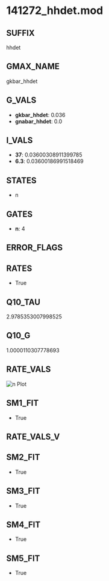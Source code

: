 # 141272_hhdet.mod

## SUFFIX

hhdet

## GMAX_NAME

gkbar_hhdet

## G_VALS

- **gkbar_hhdet**: 0.036
- **gnabar_hhdet**: 0.0

## I_VALS

- **37**: 0.03600308911399785
- **6.3**: 0.03600186991518469

## STATES

- n

## GATES

- **n**: 4

## ERROR_FLAGS


## RATES

- True

## Q10_TAU

2.9785353007998525

## Q10_G

1.0000110307778693

## RATE_VALS

![n Plot](/Users/pbozelos/Dropbox/icg-Chai-Panos/supermodels/output_markdown_files/K/141272_hhdet.mod/images/n.png)

## SM1_FIT

- True

## RATE_VALS_V

## SM2_FIT

- True

## SM3_FIT

- True

## SM4_FIT

- True

## SM5_FIT

- True

